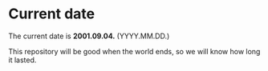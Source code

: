 # Current date

The current date is **2001.09.04.** (YYYY.MM.DD.)

This repository will be good when the world ends, so we will know how long it lasted.